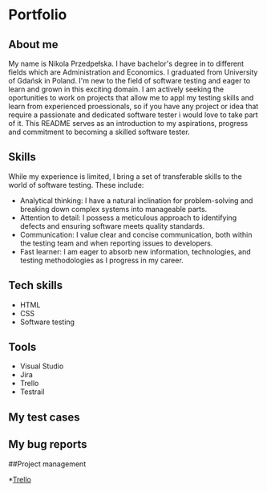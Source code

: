 # Portfolio

## About me 
My name is Nikola Przedpełska. I have bachelor's degree in to different fields which are Administration and Economics. I graduated from University of Gdańsk in Poland. I'm new to the field of software testing and eager to learn and grown in this exciting domain. I am actively seeking the oportunities to work on projects that allow me to appl my testing skills and learn from experienced proessionals, so if you have any project or idea that require a passionate and dedicated software tester i would love to take part of it. This README serves as an introduction to my aspirations, progress and commitment to becoming a skilled software tester. 

## Skills

While my experience is limited, I bring a set of transferable skills to the world of software testing. These include:
* Analytical thinking: I have a natural inclination for problem-solving and breaking down complex systems into manageable parts.
* Attention to detail: I possess a meticulous approach to identifying defects and ensuring software meets quality standards.
* Communication: I value clear and concise communication, both within the testing team and when reporting issues to developers.
* Fast learner: I am eager to absorb new information, technologies, and testing methodologies as I progress in my career.

## Tech skills

* HTML
* CSS
* Software testing

## Tools

* Visual Studio
* Jira
* Trello
* Testrail

## My test cases

## My bug reports

##Project management

*[Trello](https://trello.com/b/5gfAvqac/abckosmetycznepl)

